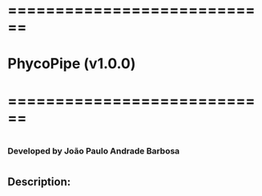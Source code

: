 
# ============================ 
#                              
#     PhycoPipe (v1.0.0)     
#                              
# ============================ 
#
### Developed by João Paulo Andrade Barbosa
#
#

## Description:
